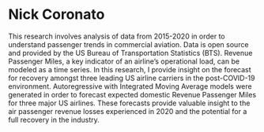# Nick Coronato

This research involves analysis of data from 2015-2020 in order to understand passenger
trends in commercial aviation. Data is open source and provided by the US Bureau of Transportation
Statistics (BTS). Revenue Passenger Miles, a key indicator of an airline’s operational
load, can be modeled as a time series. In this research, I provide insight on the forecast for
recovery amongst three leading US airline carriers in the post-COVID-19 environment. Autoregressive
with Integrated Moving Average models were generated in order to forecast expected
domestic Revenue Passenger Miles for three major US airlines. These forecasts provide valuable
insight to the air passenger revenue losses experienced in 2020 and the potential for a full
recovery in the industry.

